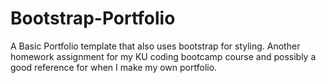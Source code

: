 # Bootstrap-Portfolio

A Basic Portfolio template that also uses bootstrap for styling. Another homework assignment for my KU coding bootcamp course and possibly a good reference for when I make my own portfolio.
